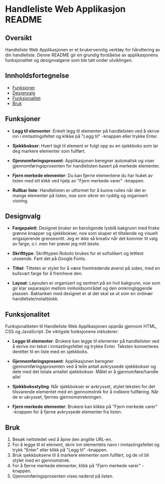 # Handleliste Web Applikasjon README

## Oversikt

Handleliste Web Applikasjonen er et brukervennlig verktøy for håndtering av din handleliste. Denne README gir en grundig forståelse av applikasjonens funksjonalitet og designvalgene som ble tatt under utviklingen.

## Innholdsfortegnelse

- [Funksjoner](#funksjoner)
- [Designvalg](#designvalg)
- [Funksjonalitet](#funksjonalitet)
- [Bruk](#bruk)

## Funksjoner

- **Legg til elementer**: Enkelt legg til elementer på handlelisten ved å skrive inn i inntastingsfeltet og klikke på "Legg til" -knappen eller trykke Enter.

- **Sjekkbokser**: Hvert lagt til element er fulgt opp av en sjekkboks som lar deg markere elementer som fullført.

- **Gjennomføringsprosent**: Applikasjonen beregner automatisk og viser gjennomføringsprosenten for handlelisten basert på merkede elementer.

- **Fjern merkede elementer**: Du kan fjerne elementene du har huket av listen med ett klikk ved hjelp av "Fjern merkede varer" -knappen.

- **Rullbar liste**: Handlelisten er utformet for å kunne rulles når det er mange elementer på listen, noe som sikrer en ryddig og organisert visning.

## Designvalg

- **Fargepalett**: Designet bruker en beroligende lysblå bakgrunn med friske grønne knapper og sjekkbokser, noe som skaper et tiltalende og visuelt engasjerende grensesnitt.
Jeg er ikke så kreativ når det kommer til valg av farge, o.l. men her prøver jeg mitt beste. 

- **Skrifttype**: Skrifttypen Roboto brukes for et sofistikert og lettlest utseende. Fant det på Google Fonts.

- **Tittel**: Tittelen er stylet for å være fremtredende øverst på siden, med en kullsvart farge for å fremheve den.

- **Layout**: Layouten er organisert og sentrert på en hvit bakgrunn, noe som gir klar separasjon mellom innholdsområdet og den omkringliggende plassen. Baktanken med designet er at det skal se ut som en
ordinær handleliste/notatblokk.

## Funksjonalitet

Funksjonaliteten til Handleliste Web Applikasjonen oppnås gjennom HTML, CSS og JavaScript. De viktigste funksjonene inkluderer:

- **Legge til elementer**: Brukere kan legge til elementer på handlelisten ved å skrive inn tekst i inntastingsfeltet og trykke Enter. Teksten konverteres deretter til en liste med en sjekkboks.

- **Gjennomføringsprosent**: Applikasjonen beregner gjennomføringsprosenten ved å telle antall avkryssede sjekkbokser og dele med det totale antallet sjekkbokser. Målet er å gjennomføre/handle alle!

- **Sjekkboksstyling**: Når sjekkbokser er avkrysset, stylet teksten for det tilsvarende elementet med en gjennomstrek for å indikere fullføring. Når de er ukrysset, fjernes gjennomstrekningen.

- **Fjern merkede elementer**: Brukere kan klikke på "Fjern merkede varer" -knappen for å fjerne avkryssede elementer fra listen.

## Bruk

1. Besøk nettstedet ved å åpne den angitte URL-en.
2. For å legge til et element, skriv inn elementets navn i inntastingsfeltet og trykk "Enter" eller klikk på "Legg til" -knappen.
3. Bruk sjekkboksene til å markere elementer som fullført, og de vil bli stylet med en gjennomstrek.
4. For å fjerne merkede elementer, klikk på "Fjern merkede varer" -knappen.
5. Gjennomføringsprosenten vises nederst på listen.




